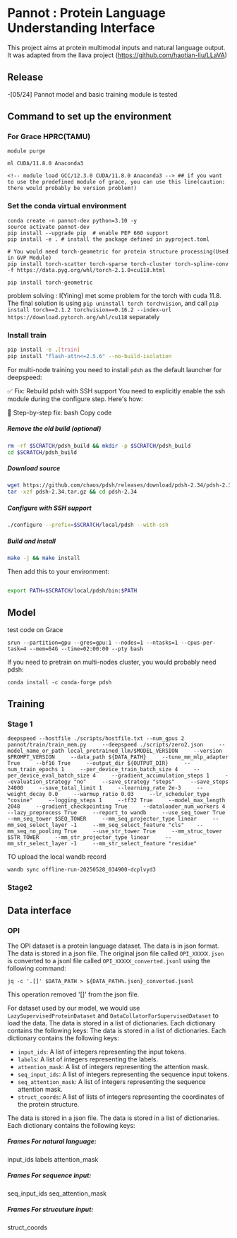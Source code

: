 # Pannot : Protein Language Understanding Interface

This project aims at protein multimodal inputs and natural language output. It was adapted from the llava project (https://github.com/haotian-liu/LLaVA)

## Release


-[05/24] Pannot model and basic training module is tested

## Command to set up the environment 


### For Grace HPRC(TAMU)
```
module purge

ml CUDA/11.8.0 Anaconda3

<!-- module load GCC/12.3.0 CUDA/11.8.0 Anaconda3 --> ## if you want to use the predefined module of grace, you can use this line(caution: there would probably be version problem!)
```

### Set the conda virtual environment
```
conda create -n pannot-dev python=3.10 -y
source activate pannot-dev
pip install --upgrade pip  # enable PEP 660 support
pip install -e . # install the package defined in pyproject.toml

# You would need torch-geometric for protein structure processing(Used in GVP Module)
pip install torch-scatter torch-sparse torch-cluster torch-spline-conv -f https://data.pyg.org/whl/torch-2.1.0+cu118.html

pip install torch-geometric

```

problem solving : I(Yining) met some problem for the torch with cuda 11.8. The final solution is using `pip uninstall torch torchvision`, and call `pip install torch==2.1.2 torchvision==0.16.2 --index-url https://download.pytorch.org/whl/cu118` separately

### Install train

```bash
pip install -e .[train]
pip install "flash-attn<=2.5.6" --no-build-isolation
```

For multi-node training you need to install `pdsh` as the default launcher for deepspeed:

✅ Fix: Rebuild pdsh with SSH support
You need to explicitly enable the ssh module during the configure step. Here's how:

🔁 Step-by-step fix:
bash
Copy code
##### Remove the old build (optional)
```bash
rm -rf $SCRATCH/pdsh_build && mkdir -p $SCRATCH/pdsh_build
cd $SCRATCH/pdsh_build
```
##### Download source
```bash
wget https://github.com/chaos/pdsh/releases/download/pdsh-2.34/pdsh-2.34.tar.gz
tar -xzf pdsh-2.34.tar.gz && cd pdsh-2.34
```
##### Configure with SSH support
```bash
./configure --prefix=$SCRATCH/local/pdsh --with-ssh
```

##### Build and install
```bash
make -j && make install
```
Then add this to your environment:

```bash

export PATH=$SCRATCH/local/pdsh/bin:$PATH
```


## Model
test code on Grace
```
srun --partition=gpu --gres=gpu:1 --nodes=1 --ntasks=1 --cpus-per-task=4 --mem=64G --time=02:00:00 --pty bash
```

If you need to pretrain on multi-nodes cluster, you would probably need pdsh:
```
conda install -c conda-forge pdsh
```

## Training

### Stage 1

```
deepspeed --hostfile ./scripts/hostfile.txt --num_gpus 2    pannot/train/train_mem.py     --deepspeed ./scripts/zero2.json     --model_name_or_path local_pretrained_llm/$MODEL_VERSION     --version $PROMPT_VERSION     --data_path ${DATA_PATH}     --tune_mm_mlp_adapter True     --bf16 True     --output_dir ${OUTPUT_DIR}     --num_train_epochs 1     --per_device_train_batch_size 4     --per_device_eval_batch_size 4     --gradient_accumulation_steps 1     --evaluation_strategy "no"     --save_strategy "steps"     --save_steps 24000     --save_total_limit 1     --learning_rate 2e-3     --weight_decay 0.0     --warmup_ratio 0.03     --lr_scheduler_type "cosine"     --logging_steps 1     --tf32 True     --model_max_length 2048     --gradient_checkpointing True     --dataloader_num_workers 4     --lazy_preprocess True     --report_to wandb     --use_seq_tower True     --mm_seq_tower $SEQ_TOWER     --mm_seq_projector_type linear     --mm_seq_select_layer -1     --mm_seq_select_feature "cls"    --mm_seq_no_pooling True     --use_str_tower True     --mm_struc_tower $STR_TOWER     --mm_str_projector_type linear     --mm_str_select_layer -1     --mm_str_select_feature "residue" 

```


TO upload the local wandb record 
```
wandb sync offline-run-20250528_034900-dcplvyd3
```

### Stage2




## Data interface 

### OPI
The OPI dataset is a protein language dataset. The data is in json format. The data is stored in a json file. The original json file called `OPI_XXXXX.json` is converted to a jsonl file called `OPI_XXXXX_converted.jsonl` using the following command:
```
jq -c '.[]' $DATA_PATH > ${DATA_PATH%.json}_converted.jsonl
```
This operation removed '[]' from the json file.


For dataset used by our model, we would use `LazySupervisedProteinDataset` and `DataCollatorForSupervisedDataset` to load the data. The data is stored in a list of dictionaries. Each dictionary contains the following keys:
The data is stored in a list of dictionaries. Each dictionary contains the following keys:

- `input_ids`: A list of integers representing the input tokens.
- `labels`: A list of integers representing the labels.
- `attention_mask`: A list of integers representing the attention mask.
- `seq_input_ids`: A list of integers representing the sequence input tokens.
- `seq_attention_mask`: A list of integers representing the sequence attention mask.
- `struct_coords`: A list of lists of integers representing the coordinates of the protein structure.

The data is stored in a json file. The data is stored in a list of dictionaries. Each dictionary contains the following keys:



##### Frames For natural language:
input_ids
labels
attention_mask

##### Frames For sequence input:
seq_input_ids
seq_attention_mask

##### Frames For strucuture input:
struct_coords
